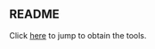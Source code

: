 ## README

Click [here](https://mega.nz/folder/3x5EQKKS#yYcfM5cg79wiNLZCzfEQOw) to jump to obtain the tools.







